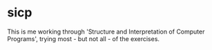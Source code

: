 sicp
====

This is me working through 'Structure and Interpretation of Computer Programs', trying most - but not all - of the exercises. 
